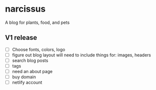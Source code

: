 # narcissus
A blog for plants, food, and pets

## V1 release
- [ ] Choose fonts, colors, logo
- [ ] figure out blog layout will need to include things for: images, headers
- [ ] search blog posts
- [ ] tags
- [ ] need an about page
- [ ] buy domain
- [ ] netlify account
